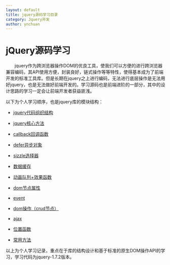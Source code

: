 ```yaml
---
layout: default
title: jquery源码学习目录
category: Jquery开发
author: ynchuan
---
```


# jQuery源码学习
　　jquery作为跨浏览器操作DOM的优良工具，使我们可以方便的进行跨浏览器兼容编码，其API使用方便，封装良好，链式操作等等特性，使得基本成为了前端开发的标准工具库。但是长期在jquery之上进行编码，无法进行底层操作是无法用好jquery，也是无法做好前端开发的。学习源码也是前端进阶的一部分，其中的设计思路的学习一定会让前端开发者获益匪浅。

以下为个人学习顺序，也是jquery库的模块结构：

- [jquery代码组织结构](jq-structure.md)

- [jquery核心方法](jq-core.md)

- [callback回调函数](jq-callback.md)

- [defer异步对象](jq-defer.md)

- [sizzle选择器](jq-sizzle.md)

- [数据缓存](jq-data-cache.md)

- [动画队列+效果函数](jq-animate.md)

- [dom节点属性](jq-dom-attr.md)

- [event](jq-event.md)

- [dom操作（crud节点）](jq-dom-crud.md)

- [ajax](jq-ajax.md)

- [位置函数](jq-position.md)

- [常用方法](jq.md)

以上为个人学习记录，重点在于库的结构设计和基于标准的原生DOM操作API的学习，学习代码为jquery-1.7.2版本。